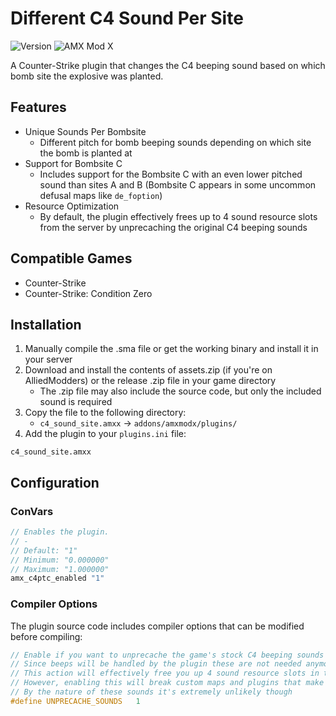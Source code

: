 # Different C4 Sound Per Site

![Version](https://img.shields.io/badge/version-1.0.1-blue)
![AMX Mod X](https://img.shields.io/badge/AMXX%201.8.2-Compatible-orange)

A Counter-Strike plugin that changes the C4 beeping sound based on which bomb site the explosive was planted.

## Features

- Unique Sounds Per Bombsite
  - Different pitch for bomb beeping sounds depending on which site the bomb is planted at
- Support for Bombsite C
  - Includes support for the Bombsite C with an even lower pitched sound than sites A and B (Bombsite C appears in some uncommon defusal maps like `de_foption`)
- Resource Optimization
  - By default, the plugin effectively frees up to 4 sound resource slots from the server by unprecaching the original C4 beeping sounds


## Compatible Games

- Counter-Strike
- Counter-Strike: Condition Zero

## Installation

1. Manually compile the .sma file or get the working binary and install it in your server
2. Download and install the contents of assets.zip (if you're on AlliedModders) or the release .zip file in your game directory
   - The .zip file may also include the source code, but only the included sound is required
3. Copy the file to the following directory:
   - `c4_sound_site.amxx` → `addons/amxmodx/plugins/`
4. Add the plugin to your `plugins.ini` file:
```
c4_sound_site.amxx
```

## Configuration

### ConVars

```c
// Enables the plugin.
// -
// Default: "1"
// Minimum: "0.000000"
// Maximum: "1.000000"
amx_c4ptc_enabled "1"
```

### Compiler Options

The plugin source code includes compiler options that can be modified before compiling:

```c
// Enable if you want to unprecache the game's stock C4 beeping sounds
// Since beeps will be handled by the plugin these are not needed anymore
// This action will effectively free you up 4 sound resource slots in the server
// However, enabling this will break custom maps and plugins that make use of these  
// By the nature of these sounds it's extremely unlikely though
#define UNPRECACHE_SOUNDS   1
```
